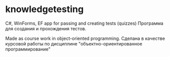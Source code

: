 # knowledgetesting
C#, WinForms, EF app for passing and creating tests (quizzes)
Программа для создания и прохождения тестов.

Made as course work in object-oriented programming.
Сделана в качестве курсовой работы по дисциплине "объектно-ориентированное программирование"
